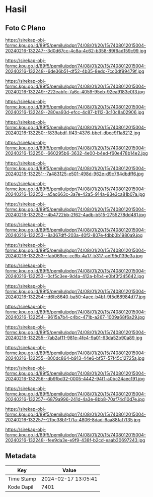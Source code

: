 # Hasil

## Foto C Plano

https://sirekap-obj-formc.kpu.go.id/89f5/pemilu/pdpr/74/08/01/20/15/7408012015004-20240216-132247--3d0d67cc-4c8a-4c62-b358-89f6ad159c99.jpg

https://sirekap-obj-formc.kpu.go.id/89f5/pemilu/pdpr/74/08/01/20/15/7408012015004-20240216-132248--6de36b51-df52-4b35-8edc-7cc0df99479f.jpg

https://sirekap-obj-formc.kpu.go.id/89f5/pemilu/pdpr/74/08/01/20/15/7408012015004-20240216-132249--222eabfc-7a6c-4059-95eb-92ea9183e0f3.jpg

https://sirekap-obj-formc.kpu.go.id/89f5/pemilu/pdpr/74/08/01/20/15/7408012015004-20240216-132249--280ea93d-efcc-4c87-b112-3c10c8a02906.jpg

https://sirekap-obj-formc.kpu.go.id/89f5/pemilu/pdpr/74/08/01/20/15/7408012015004-20240216-132250--f839abdf-ff43-4376-bbef-dbec9f1a8212.jpg

https://sirekap-obj-formc.kpu.go.id/89f5/pemilu/pdpr/74/08/01/20/15/7408012015004-20240216-132250--660295b6-3632-4e00-b4ed-f60e478b14e2.jpg

https://sirekap-obj-formc.kpu.go.id/89f5/pemilu/pdpr/74/08/01/20/15/7408012015004-20240216-132251--7a483125-e501-498d-962e-d9c764dbdff6.jpg

https://sirekap-obj-formc.kpu.go.id/89f5/pemilu/pdpr/74/08/01/20/15/7408012015004-20240216-132252--a5ac663c-3a7e-42a5-914a-93e3ca81b07a.jpg

https://sirekap-obj-formc.kpu.go.id/89f5/pemilu/pdpr/74/08/01/20/15/7408012015004-20240216-132252--4b4722bb-2f62-4adb-b515-2755278dd481.jpg

https://sirekap-obj-formc.kpu.go.id/89f5/pemilu/pdpr/74/08/01/20/15/7408012015004-20240216-132253--8a367dff-203a-40f2-807e-fdbb0b1980a9.jpg

https://sirekap-obj-formc.kpu.go.id/89f5/pemilu/pdpr/74/08/01/20/15/7408012015004-20240216-132253--fab069cc-cc9b-4a17-b317-aef95d139e3a.jpg

https://sirekap-obj-formc.kpu.go.id/89f5/pemilu/pdpr/74/08/01/20/15/7408012015004-20240216-132253--0cf5c3ee-9d4a-412a-b1b4-e0bf3f245642.jpg

https://sirekap-obj-formc.kpu.go.id/89f5/pemilu/pdpr/74/08/01/20/15/7408012015004-20240216-132254--d6fe8640-ba50-4aee-b4bf-9f5d68984d77.jpg

https://sirekap-obj-formc.kpu.go.id/89f5/pemilu/pdpr/74/08/01/20/15/7408012015004-20240216-132254--9615a7b4-c4bc-471b-a267-1009a68f6a29.jpg

https://sirekap-obj-formc.kpu.go.id/89f5/pemilu/pdpr/74/08/01/20/15/7408012015004-20240216-132255--7ab2af11-981e-4fe4-9a01-63da52b90a89.jpg

https://sirekap-obj-formc.kpu.go.id/89f5/pemilu/pdpr/74/08/01/20/15/7408012015004-20240216-132255--800dc864-b913-44e6-bf57-57f45c12725a.jpg

https://sirekap-obj-formc.kpu.go.id/89f5/pemilu/pdpr/74/08/01/20/15/7408012015004-20240216-132256--db9fbd32-0005-4442-94f1-a0bc24aec191.jpg

https://sirekap-obj-formc.kpu.go.id/89f5/pemilu/pdpr/74/08/01/20/15/7408012015004-20240216-132257--6879a996-241d-4a3e-8bb8-70af74d10d7e.jpg

https://sirekap-obj-formc.kpu.go.id/89f5/pemilu/pdpr/74/08/01/20/15/7408012015004-20240216-132257--2fbc38b1-17fa-4806-8dad-6aa88faf7f35.jpg

https://sirekap-obj-formc.kpu.go.id/89f5/pemilu/pdpr/74/08/01/20/15/7408012015004-20240216-132248--fee9da3e-e9f9-438f-b2cd-eaab30697243.jpg


## Metadata

| Key        | Value               |
| ---------- | ------------------- |
| Time Stamp | 2024-02-17 13:05:41 |
| Kode Dapil | 7401                |



